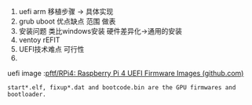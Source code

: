 1. uefi arm 移植步骤 -> 具体实现
2. grub uboot 优点缺点 范围 做表
3. 安装问题 类比windows安装 硬件差异化->通用的安装
4. ventoy rEFIT 
5. UEFI技术难点 可行性
6. 
uefi image :[pftf/RPi4: Raspberry Pi 4 UEFI Firmware Images (github.com)](https://github.com/pftf/RPi4)

`start*.elf, fixup*.dat and bootcode.bin are the GPU firmwares and bootloader.`


